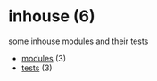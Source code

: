 # inhouse (6)
some inhouse modules and their tests

+ [modules](modules/README.md) (3)
+ [tests](tests/README.md) (3)
